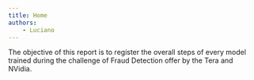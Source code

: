 ```yaml
---
title: Home
authors:
    - Luciano
---
```


The objective of this report is to register the overall steps of every model trained during the challenge of Fraud Detection offer by the Tera and NVidia.

